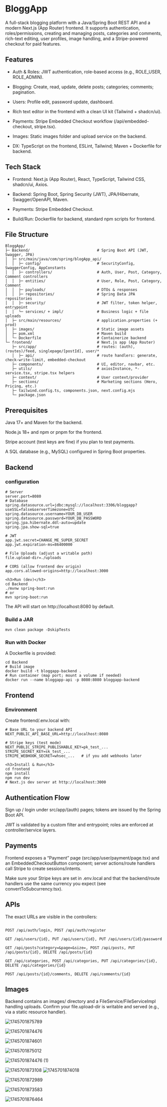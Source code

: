 <h1>BloggApp</h1>

A full-stack blogging platform with a Java/Spring Boot REST API and a modern Next.js (App Router) frontend. It supports authentication, roles/permissions, creating and managing posts, categories and comments, rich-text editing, user profiles, image handling, and a Stripe-powered checkout for paid features.

<h2> Features</h2>

* Auth & Roles: JWT authentication, role-based access (e.g., ROLE_USER, ROLE_ADMIN).

* Blogging: Create, read, update, delete posts; categories; comments; pagination. 

* Users: Profile edit, password update, dashboard.
  
* Rich text editor in the frontend with a clean UI kit (Tailwind + shadcn/ui). 

* Payments: Stripe Embedded Checkout workflow (/api/embedded-checkout, stripe.tsx). 

* Images: Static images folder and upload service on the backend. 

* DX: TypeScript on the frontend, ESLint, Tailwind; Maven + Dockerfile for backend.

<h2>Tech Stack</h2>

* Frontend: Next.js (App Router), React, TypeScript, Tailwind CSS, shadcn/ui, Axios.

* Backend: Spring Boot, Spring Security (JWT), JPA/Hibernate, Swagger/OpenAPI, Maven. 

* Payments: Stripe Embedded Checkout. 

* Build/Run: Dockerfile for backend, standard npm scripts for frontend.

<h2>File Structure</h2>

```
BloggApp/
├─ Backend/                              # Spring Boot API (JWT, Swagger, JPA)
│  ├─ src/main/java/com/spring/blogApp_api/
│  │  ├─ config/                         # SecurityConfig, SwaggerConfig, AppConstants
│  │  ├─ controllers/                    # Auth, User, Post, Category, Comment controllers
│  │  ├─ entities/                       # User, Role, Post, Category, Comment
│  │  ├─ payloads/                       # DTOs & responses
│  │  ├─ repositories/                   # Spring Data JPA repositories
│  │  ├─ security/                       # JWT filter, token helper, entrypoint
│  │  └─ services/ + impl/               # Business logic + file uploads
│  ├─ src/main/resources/                # application.properties (+ prod)
│  ├─ images/                            # Static image assets
│  ├─ pom.xml                            # Maven build
│  └─ Dockerfile                         # Containerize backend
└─ frontend/                             # Next.js app (App Router)
   ├─ src/app/                           # routes: (auth), (routes)/feed, singlepage/[postId], user/*
   │  ├─ api/                            # route handlers: generate, check-write-limit, embedded-checkout
   ├─ components/                        # UI, editor, navbar, etc.
   ├─ utils/                             # axiosInstance, *-service.tsx, stripe.tsx helpers
   ├─ context/                           # User context/provider
   ├─ sections/                          # Marketing sections (Hero, Pricing, etc.)
   ├─ tailwind.config.ts, components.json, next.config.mjs
   └─ package.json

```


<h2>Prerequisites</h2>

Java 17+ and Maven for the backend.

Node.js 18+ and npm or pnpm for the frontend.

Stripe account (test keys are fine) if you plan to test payments.

A SQL database (e.g., MySQL) configured in Spring Boot properties.

<h2>Backend </h2>

<h3>configuration</h3>

```
# Server
server.port=8080
# Database
spring.datasource.url=jdbc:mysql://localhost:3306/bloggapp?useSSL=false&serverTimezone=UTC
spring.datasource.username=YOUR_DB_USER
spring.datasource.password=YOUR_DB_PASSWORD
spring.jpa.hibernate.ddl-auto=update
spring.jpa.show-sql=true

# JWT
app.jwt.secret=CHANGE_ME_SUPER_SECRET
app.jwt.expiration-ms=86400000

# File Uploads (adjust a writable path)
file.upload-dir=./uploads

# CORS (allow frontend dev origin)
app.cors.allowed-origins=http://localhost:3000

<h3>Run (dev)</h3>
cd Backend
./mvnw spring-boot:run
# or
mvn spring-boot:run
```

The API will start on http://localhost:8080 by default.

<h3>Build a JAR</h3>

```
mvn clean package -DskipTests
```

<h3>Run with Docker</h3>

A Dockerfile is provided:

```
cd Backend
# Build image
docker build -t bloggapp-backend .
# Run container (map port; mount a volume if needed)
docker run --name bloggapp-api -p 8080:8080 bloggapp-backend
```

<h2>Frontend</h2>

<h3>Environment</h3>

Create frontend/.env.local with:
```
# Base URL to your backend API
NEXT_PUBLIC_API_BASE_URL=http://localhost:8080

# Stripe keys (test mode)
NEXT_PUBLIC_STRIPE_PUBLISHABLE_KEY=pk_test_...
STRIPE_SECRET_KEY=sk_test_...
STRIPE_WEBHOOK_SECRET=whsec_...   # if you add webhooks later

<h3>Install & Run</h3>
cd frontend
npm install
npm run dev
# Next.js dev server at http://localhost:3000
```

<h2>Authentication Flow</h2>

Sign up / login under src/app/(auth) pages; tokens are issued by the Spring Boot API. 


JWT is validated by a custom filter and entrypoint; roles are enforced at controller/service layers. 

<h2>Payments</h2>

Frontend exposes a “Payment” page (src/app/user/payment/page.tsx) and an EmbeddedCheckoutButton component; server actions/route handlers call Stripe to create sessions/intents. 

Make sure your Stripe keys are set in .env.local and that the backend/route handlers use the same currency you expect (see convertToSubcurrency.tsx).

<h2>APIs</h2>

The exact URLs are visible in the controllers:
```

POST /api/auth/login, POST /api/auth/register

GET /api/users/{id}, PUT /api/users/{id}, PUT /api/users/{id}/password

GET /api/posts?category=&page=&size=, POST /api/posts, PUT /api/posts/{id}, DELETE /api/posts/{id}

GET /api/categories, POST /api/categories, PUT /api/categories/{id}, DELETE /api/categories/{id}

POST /api/posts/{id}/comments, DELETE /api/comments/{id}
```

<h2>Images</h2>

Backend contains an images/ directory and a FileService/FileServiceImpl handling uploads. Confirm your file.upload-dir is writable and served (e.g., via a static resource handler). 


![1745701875789](https://github.com/user-attachments/assets/45e8bb64-673b-4237-8732-f43aa008e86f)

![1745701874476](https://github.com/user-attachments/assets/96d4a184-6da0-4418-9fb2-2d9daccc7588)

![1745701874601](https://github.com/user-attachments/assets/6d922aa3-28cd-47d1-b340-78a9c94f0cc2)

![1745701875012](https://github.com/user-attachments/assets/ed530e15-b24b-4444-b18b-7362e60c2b42)

![1745701874476 (1)](https://github.com/user-attachments/assets/af8d6f09-88f2-41a4-b99e-cccfb4ae54f9)

![1745701873108](https://github.com/user-attachments/assets/1f37969d-3860-43ce-80fb-c1bb2f20436e)
![1745701874018](https://github.com/user-attachments/assets/2cf258fd-116b-4106-8669-f0e928e25967)

![1745701872989](https://github.com/user-attachments/assets/6262fea0-4eee-4967-b295-d5bd3e8e2cec)


![1745701873583](https://github.com/user-attachments/assets/fb77207c-96f1-4837-926e-20eefec4f8ce)


![1745701876464](https://github.com/user-attachments/assets/534e9ff5-f5ab-4e63-ad32-c1ef8312d3da)

